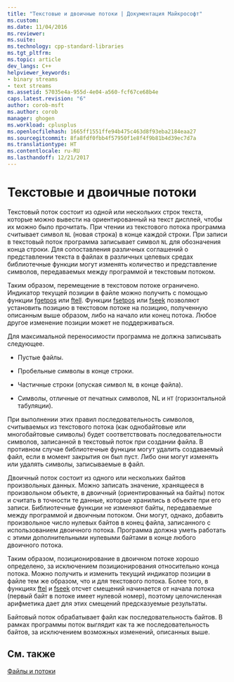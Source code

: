 ```yaml
---
title: "Текстовые и двоичные потоки | Документация Майкрософт"
ms.custom: 
ms.date: 11/04/2016
ms.reviewer: 
ms.suite: 
ms.technology: cpp-standard-libraries
ms.tgt_pltfrm: 
ms.topic: article
dev_langs: C++
helpviewer_keywords:
- binary streams
- text streams
ms.assetid: 57035e4a-955d-4e04-a560-fcf67ce68b4e
caps.latest.revision: "6"
author: corob-msft
ms.author: corob
manager: ghogen
ms.workload: cplusplus
ms.openlocfilehash: 1665ff1551ffe94b475c463d8f93eba2184eaa27
ms.sourcegitcommit: 8fa8fdf0fbb4f57950f1e8f4f9b81b4d39ec7d7a
ms.translationtype: HT
ms.contentlocale: ru-RU
ms.lasthandoff: 12/21/2017
---
```

# <a name="text-and-binary-streams"></a>Текстовые и двоичные потоки
Текстовый поток состоит из одной или нескольких строк текста, которые можно вывести на ориентированный на текст дисплей, чтобы их можно было прочитать. При чтении из текстового потока программа считывает символ `NL` (новая строка) в конце каждой строки. При записи в текстовый поток программа записывает символ `NL` для обозначения конца строки. Для сопоставления различных соглашений о представлении текста в файлах в различных целевых средах библиотечные функции могут изменять количество и представление символов, передаваемых между программой и текстовым потоком.  
  
 Таким образом, перемещение в текстовом потоке ограничено. Индикатор текущей позиции в файле можно получить с помощью функции [fgetpos](../c-runtime-library/reference/fgetpos.md) или [ftell](../c-runtime-library/reference/ftell-ftelli64.md). Функции [fsetpos](../c-runtime-library/reference/fsetpos.md) или [fseek](../c-runtime-library/reference/fseek-fseeki64.md) позволяют установить позицию в текстовом потоке на позицию, полученную описанным выше образом, либо на начало или конец потока. Любое другое изменение позиции может не поддерживаться.  
  
 Для максимальной переносимости программа не должна записывать следующее.  
  
-   Пустые файлы.  
  
-   Пробельные символы в конце строки.  
  
-   Частичные строки (опуская символ `NL` в конце файла).  
  
-   Символы, отличные от печатных символов, NL и `HT` (горизонтальной табуляции).  
  
 При выполнении этих правил последовательность символов, считываемых из текстового потока (как однобайтовые или многобайтовые символы) будет соответствовать последовательности символов, записанной в текстовый поток при создании файла. В противном случае библиотечные функции могут удалить создаваемый файл, если в момент закрытия он был пуст. Либо они могут изменять или удалять символы, записываемые в файл.  
  
 Двоичный поток состоит из одного или нескольких байтов произвольных данных. Можно записать значение, хранящееся в произвольном объекте, в двоичный (ориентированный на байты) поток и считать в точности те данные, которые хранились в объекте при его записи. Библиотечные функции не изменяют байты, передаваемые между программой и двоичным потоком. Они могут, однако, добавить произвольное число нулевых байтов в конец файла, записанного с использованием двоичного потока. Программа должна уметь работать с этими дополнительными нулевыми байтами в конце любого двоичного потока.  
  
 Таким образом, позиционирование в двоичном потоке хорошо определено, за исключением позиционирования относительно конца потока. Можно получить и изменить текущий индикатор позиции в файле тем же образом, что и для текстового потока. Более того, в функциях [ftel](../c-runtime-library/reference/ftell-ftelli64.md) и [fseek](../c-runtime-library/reference/fseek-fseeki64.md) отсчет смещений начинается от начала потока (первый байт в потоке имеет нулевой номер), поэтому целочисленная арифметика дает для этих смещений предсказуемые результаты.  
  
 Байтовый поток обрабатывает файл как последовательность байтов. В рамках программы поток выглядит как та же последовательность байтов, за исключением возможных изменений, описанных выше.  
  
## <a name="see-also"></a>См. также  
 [Файлы и потоки](../c-runtime-library/files-and-streams.md)